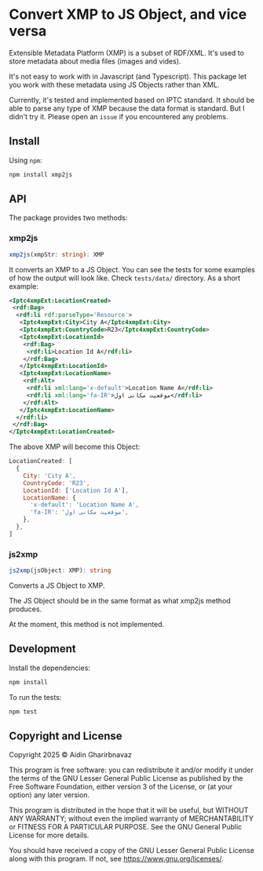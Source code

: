 # Convert XMP to JS Object, and vice versa

Extensible Metadata Platform (XMP) is a subset of RDF/XML. It's used to store metadata about media files (images and vides).

It's not easy to work with in Javascript (and Typescript). This package let you work with these metadata using JS Objects rather than XML.

Currently, it's tested and implemented based on IPTC standard. It should be able to parse any type of XMP because the data format is standard. But I didn't try it. Please open an `issue` if you encountered any problems.

## Install

Using `npm`:

```bash
npm install xmp2js
```

## API

The package provides two methods:

### xmp2js

```typescript
xmp2js(xmpStr: string): XMP
```

It converts an XMP to a JS Object. You can see the tests for some examples of how the output will look like. Check `tests/data/` directory. As a short example:

```xml
<Iptc4xmpExt:LocationCreated>
 <rdf:Bag>
  <rdf:li rdf:parseType='Resource'>
   <Iptc4xmpExt:City>City A</Iptc4xmpExt:City>
   <Iptc4xmpExt:CountryCode>R23</Iptc4xmpExt:CountryCode>
   <Iptc4xmpExt:LocationId>
    <rdf:Bag>
     <rdf:li>Location Id A</rdf:li>
    </rdf:Bag>
   </Iptc4xmpExt:LocationId>
   <Iptc4xmpExt:LocationName>
    <rdf:Alt>
     <rdf:li xml:lang='x-default'>Location Name A</rdf:li>
     <rdf:li xml:lang='fa-IR'>موقعیت مکانی اول</rdf:li>
    </rdf:Alt>
   </Iptc4xmpExt:LocationName>
  </rdf:li>
 </rdf:Bag>
</Iptc4xmpExt:LocationCreated>
```

The above XMP will become this Object:

```javascript
LocationCreated: [
  {
    City: 'City A',
    CountryCode: 'R23',
    LocationId: ['Location Id A'],
    LocationName: {
      'x-default': 'Location Name A',
      'fa-IR': 'موقعیت مکانی اول',
    },
  },
]
```

### js2xmp

```typescript
js2xmp(jsObject: XMP): string
```

Converts a JS Object to XMP.

The JS Object should be in the same format as what xmp2js method produces.

At the moment, this method is not implemented.

## Development

Install the dependencies:

```bash
npm install
```

To run the tests:

```bash
npm test
```

## Copyright and License

Copyright 2025 © Aidin Gharirbnavaz

This program is free software: you can redistribute it and/or modify it under the terms of the GNU Lesser General Public License as published by the Free Software Foundation, either version 3 of the License, or (at your option) any later version.

This program is distributed in the hope that it will be useful, but WITHOUT ANY WARRANTY; without even the implied warranty of MERCHANTABILITY or FITNESS FOR A PARTICULAR PURPOSE. See the GNU General Public License for more details.

You should have received a copy of the GNU Lesser General Public License along with this program. If not, see <https://www.gnu.org/licenses/>.
